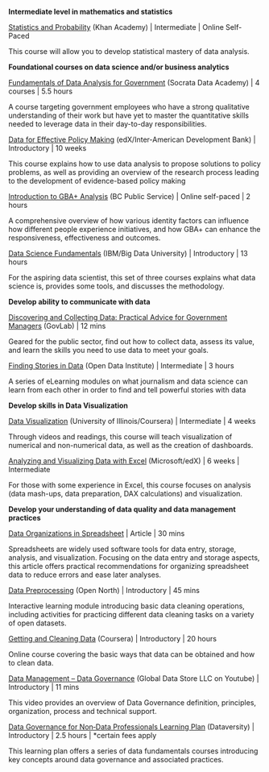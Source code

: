 **Intermediate level in mathematics and statistics**

[Statistics and Probability](https://www.khanacademy.org/math/statistics-probability) (Khan Academy) | Intermediate | Online Self-Paced

This course will allow you to develop statistical mastery of data analysis. 

**Foundational courses on data science and/or business analytics**

[Fundamentals of Data Analysis for Government](https://data-academy.skilljar.com/series/fundamentals-of-data-analysis-for-government) (Socrata Data Academy) | 4 courses | 5.5 hours

A course targeting government employees who have a strong qualitative understanding of their work but have yet to master the quantitative skills needed to leverage data in their day-to-day responsibilities.

[Data for Effective Policy Making](https://www.edx.org/course/data-for-effective-policy-making) (edX/Inter-American Development Bank) | Introductory | 10 weeks

This course explains how to use data analysis to propose solutions to policy problems, as well as providing an overview of the research process leading to the development of evidence-based policy making

[Introduction to GBA+ Analysis](https://gww.gov.bc.ca/node/45880) (BC Public Service) | Online self-paced | 2 hours

A comprehensive overview of how various identity factors can influence how different people experience initiatives, and how GBA+ can enhance the responsiveness, effectiveness and outcomes.

[Data Science Fundamentals](https://bigdatauniversity.com/learn/data-science/) (IBM/Big Data University) | Introductory | 13 hours

For the aspiring data scientist, this set of three courses explains what data science is, provides some tools, and discusses the methodology.

**Develop ability to communicate with data**

[Discovering and Collecting Data: Practical Advice for Government Managers](http://sppd.thegovlab.org/lectures/discovering-and-collecting-data-practical-advice-for-government-managers.html) (GovLab) | 12 mins

Geared for the public sector, find out how to collect data, assess its value, and learn the skills you need to use data to meet your goals.

[Finding Stories in Data](https://theodi.org/event/finding-stories-in-data/) (Open Data Institute) | Intermediate | 3 hours

A series of eLearning modules on what journalism and data science can learn from each other in order to find and tell powerful stories with data

**Develop skills in Data Visualization**

[Data Visualization](https://www.coursera.org/learn/datavisualization) (University of Illinois/Coursera) | Intermediate | 4 weeks

Through videos and readings, this course will teach visualization of numerical and non-numerical data, as well as the creation of dashboards.

[Analyzing and Visualizing Data with Excel](https://www.edx.org/course/analyzing-and-visualizing-data-with-excel-2) (Microsoft/edX) | 6 weeks | Intermediate

For those with some experience in Excel, this course focuses on analysis (data mash-ups, data preparation, DAX calculations) and visualization.

**Develop your understanding of data quality and data management practices**

[Data Organizations in Spreadsheet](https://www.tandfonline.com/doi/full/10.1080/00031305.2017.1375989) | Article | 30 mins

Spreadsheets are widely used software tools for data entry, storage, analysis, and visualization. Focusing on the data entry and storage aspects, this article offers practical recommendations for organizing spreadsheet data to reduce errors and ease later analyses.

[Data Preprocessing](https://opennorth.github.io/public-consultation-data-literacy/module2.html) (Open North) | Introductory | 45 mins

Interactive learning module introducing basic data cleaning operations, including activities for practicing different data cleaning tasks on a variety of open datasets.

[Getting and Cleaning Data](https://www.coursera.org/learn/data-cleaning) (Coursera) | Introductory | 20 hours

Online course covering the basic ways that data can be obtained and how to clean data.

[Data Management – Data Governance](https://www.youtube.com/watch?v=cpLLnHSbbh4) (Global Data Store LLC on Youtube) | Introductory | 11 mins

This video provides an overview of Data Governance definition, principles, organization, process and technical support.

[Data Governance for Non‐Data Professionals Learning Plan](https://training.dataversity.net/learning-paths/data-governance-for-nondata-professionals-learning-plan) (Dataversity) | Introductory | 2.5 hours | *certain fees apply

This learning plan offers a series of data fundamentals courses introducing key concepts around data governance and associated practices. 
